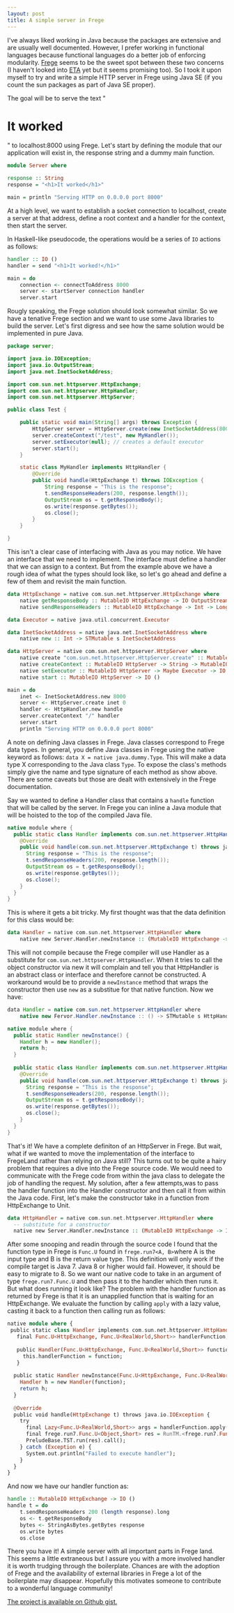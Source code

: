 ```yaml
---
layout: post
title: A simple server in Frege
---
```


I've always liked working in Java because the packages are extensive and are usually well documented. However, I prefer working in functional languages because functional languages do a better job of enforcing modularity. [Frege](https://github.com/Frege/frege) seems to be the sweet spot between these two concerns (I haven't looked into [ETA](https://github.com/typelead/eta) yet but it seems promising too). So I took it upon myself to try and write a simple HTTP server in Frege using Java SE (if you count the sun packages as part of Java SE proper).

The goal will be to serve the text "<h1>It worked</h1>" to localhost:8000 using Frege. Let's start by defining the module that our application will exist in, the response string and a dummy main function.

```haskell
module Server where

response :: String
response = "<h1>It worked</h1>"

main = println "Serving HTTP on 0.0.0.0 port 8000"
```

At a high level, we want to establish a socket connection to localhost, create a server at that address, define a root context and a handler for the context, then start the server.

In Haskell-like pseudocode, the operations would be a series of `IO` actions as follows:

```haskell
handler :: IO ()
handler = send "<h1>It worked!</h1>"

main = do
	connection <- connectToAddress 8000
	server <- startServer connection handler
	server.start
```

Rougly speaking, the Frege solution should look somewhat similar. So we have a tenative Frege section and we want to use some Java libraries to build the server. Let's first digress and see how the same solution would be implemented in pure Java. 

```java
package server;

import java.io.IOException;
import java.io.OutputStream;
import java.net.InetSocketAddress;

import com.sun.net.httpserver.HttpExchange;
import com.sun.net.httpserver.HttpHandler;
import com.sun.net.httpserver.HttpServer;

public class Test {

    public static void main(String[] args) throws Exception {
        HttpServer server = HttpServer.create(new InetSocketAddress(8000), 0);
        server.createContext("/test", new MyHandler());
        server.setExecutor(null); // creates a default executor
        server.start();
    }

    static class MyHandler implements HttpHandler {
        @Override
        public void handle(HttpExchange t) throws IOException {
            String response = "This is the response";
            t.sendResponseHeaders(200, response.length());
            OutputStream os = t.getResponseBody();
            os.write(response.getBytes());
            os.close();
        }
    }

}
```

This isn't a clear case of interfacing with Java as you may notice. We have an interface that we need to implement. The interface must define a handler that we can assign to a context. But from the example above we have a rough idea of what the types should look like, so let's go ahead and define a few of them and revisit the main function.

```haskell
data HttpExchange = native com.sun.net.httpserver.HttpExchange where
	native getResponseBody :: MutableIO HttpExchange -> IO OutputStream
	native sendResponseHeaders :: MutableIO HttpExchange -> Int -> Long -> IO () throws IOException

data Executor = native java.util.concurrent.Executor

data InetSocketAddress = native java.net.InetSocketAddress where
	native new :: Int -> STMutable s InetSocketAddress

data HttpServer = native com.sun.net.httpserver.HttpServer where
	native create "com.sun.net.httpserver.HttpServer.create" :: Mutable s InetSocketAddress -> Int -> STMutable s HttpServer throws IOException
	native createContext :: MutableIO HttpServer -> String -> MutableIO HttpHandler -> IO ()
	native setExecutor :: MutableIO HttpServer -> Maybe Executor -> IO ()
	native start :: MutableIO HttpServer -> IO ()

main = do
	inet <- InetSocketAddress.new 8000
	server <- HttpServer.create inet 0
	handler <- HttpHandler.new handle
	server.createContext "/" handler
	server.start
	println "Serving HTTP on 0.0.0.0 port 8000"
```

A note on defining Java classes in Frege. Java classes correspond to Frege data types. In general, you define Java classes in Frege using the native keyword as follows: `data X = native java.dummy.Type`. This will make a data type X corresponding to the Java class `Type`. To expose the class's methods simply give the name and type signature of each method as show above. There are some caveats but those are dealt with extensively in the Frege documentation.

Say we wanted to define a Handler class that contains a `handle` function that will be called by the server. In Frege you can inline a Java module that will be hoisted to the top of the compiled Java file.

```java
native module where {
  public static class Handler implements com.sun.net.httpserver.HttpHandler {
    @Override
    public void handle(com.sun.net.httpserver.HttpExchange t) throws java.io.IOException {
      String response = "This is the response";
      t.sendResponseHeaders(200, response.length());
      OutputStream os = t.getResponseBody();
      os.write(response.getBytes());
      os.close();
    }
  }
}
```

This is where it gets a bit tricky. My first thought was that the data definition for this class would be:

```haskell
data Handler = native com.sun.net.httpserver.HttpHandler where
	native new Server.Handler.newInstance :: (MutableIO HttpExchange -> IO ()) -> STMutable s HttpHandler 
```

This will not compile because the Frege compiler will use Handler as a substitute for `com.sun.net.httpserver.HttpHandler`. When it tries to call the object constructor via new it will complain and tell you that HttpHandler is an abstract class or interface and therefore cannot be constructed. A workaround would be to provide a `newInstance` method that wraps the constructor then use `new` as a substitue for that native function. Now we have:

```java
data Handler = native com.sun.net.httpserver.HttpHandler where
	native new Fervor.Handler.newInstance :: () -> STMutable s HttpHandler 

native module where {
  public static Handler newInstance() {
    Handler h = new Handler();
    return h;
  }
  
  public static class Handler implements com.sun.net.httpserver.HttpHandler {
    @Override
    public void handle(com.sun.net.httpserver.HttpExchange t) throws java.io.IOException {
      String response = "This is the response";
      t.sendResponseHeaders(200, response.length());
      OutputStream os = t.getResponseBody();
      os.write(response.getBytes());
      os.close();
    }
  }
}
```

That's it! We have a complete definiton of an HttpServer in Frege. But wait, what if we wanted to move the implementation of the interface to FregeLand rather than relying on Java still? This turns out to be quite a hairy problem that requires a dive into the Frege source code. We would need to communicate with the Frege code from within the java class to delegate the job of handling the request. My solution, after a few attempts,was to pass the handler function into the Handler constructor and then call it from within the Java code. First, let's make the constructor take in a function from HttpExchange to Unit.

```haskell
data HttpHandler = native com.sun.net.httpserver.HttpHandler where
  -- substitute for a constructor
  native new Server.Handler.newInstance :: (MutableIO HttpExchange -> IO ()) -> STMutable s HttpHandler 
```

After some snooping and readin through the source code I found that the function type in Frege is `Func.U` found in `frege.run7<A, B>`where A is the input type and B is the return value type. This definition will only work if the compile target is Java 7. Java 8 or higher would fail. However, it should be easy to migrate to 8. So we want our native code to take in an argument of type `frege.run7.Func.U` and then pass it to the handler which then runs it. But what does running it look like? The problem with the handler function as returned by Frege is that it is an unapplied function that is waiting for an HttpExchange. We evaluate the function by calling `apply` with a lazy value, casting it back to a function then calling run as follows:

```haskell
native module where {
 public static class Handler implements com.sun.net.httpserver.HttpHandler {
   final Func.U<HttpExchange, Func.U<RealWorld,Short>> handlerFunction;
 
   public Handler(Func.U<HttpExchange, Func.U<RealWorld,Short>> function){
     this.handlerFunction = function;
   }
 
  public static Handler newInstance(Func.U<HttpExchange, Func.U<RealWorld,Short>> function) {
    Handler h = new Handler(function);
    return h;
  }
 
  @Override
  public void handle(HttpExchange t) throws java.io.IOException {
    try 
      final Lazy<Func.U<RealWorld,Short>> args = handlerFunction.apply(Thunk.<cHttpExchange>lazy(t)).call();
      final frege.run7.Func.U<Object,Short> res = RunTM.<frege.run7.Func.U<Object,Short>>cast(args).call();
      PreludeBase.TST.run(res).call();
    } catch (Exception e) {
      System.out.println("Failed to execute handler");
    }			
  }
}
```

And now we have our handler function as:

```haskell
handle :: MutableIO HttpExchange -> IO ()
handle t = do
	t.sendResponseHeaders 200 (length response).long
	os <- t.getResponseBody
	bytes <- StringAsBytes.getBytes response
	os.write bytes
	os.close
```

There you have it! A simple server with all important parts in Frege land. This seems a little extraneous but I assure you with a more involved handler it is worth trudging through the boilerplate. Chances are with the adoption of Frege and the availability of external libraries in Frege a lot of the boilerplate may disappear. Hopefully this motivates someone to contribute to a wonderful language community!

[The project is available on Github gist.](https://gist.github.com/mchav/ec2a5527d0d43f649aee6b2692a3628a)
